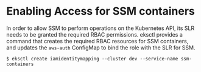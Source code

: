 # Enabling Access for SSM containers

In order to allow SSM to perform operations on the Kubernetes API, its SLR needs to be granted the required RBAC permissions.
eksctl provides a command that creates the required RBAC resources for SSM containers, and updates the `aws-auth` ConfigMap to bind
the role with the SLR for SSM.

```shell
$ eksctl create iamidentitymapping --cluster dev --service-name ssm-containers
```
